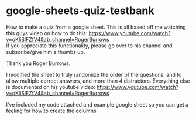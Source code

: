 # google-sheets-quiz-testbank
How to make a quiz from a google sheet.
This is all based off me watching this guys video on how to do this: https://www.youtube.com/watch?v=oKliSlFZfV4&ab_channel=RogerBurrows  
If you appreciate this functionality, please go over to his channel and subscribe/give him a thumbs up.

Thank you Roger Burrows.

I modified the sheet to truly randomize the order of the questions, and to allow multiple correct answers, and more than 4 distractors.  Everything else is documented on his youtube video: https://www.youtube.com/watch?v=oKliSlFZfV4&ab_channel=RogerBurrows

I've included my code attached and example google sheet so you can get a feeling for how to create the columns.


